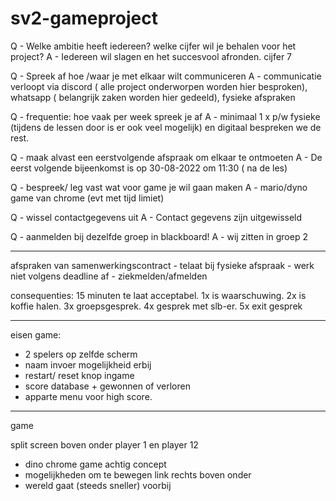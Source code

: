 # sv2-gameproject
Q - Welke ambitie heeft iedereen? welke cijfer wil je behalen voor het project?
A - Iedereen wil slagen en het succesvool afronden. cijfer 7

Q - Spreek af hoe /waar je met elkaar wilt communiceren
A - communicatie verloopt via discord ( alle project onderworpen worden hier besproken), whatsapp ( belangrijk zaken worden hier gedeeld), fysieke afspraken

Q - frequentie: hoe vaak per week spreek je af
A - minimaal 1 x p/w fysieke (tijdens de lessen door is er ook veel mogelijk) en digitaal bespreken we de rest.

Q - maak alvast een eerstvolgende afspraak om elkaar te ontmoeten
A - De eerst volgende bijeenkomst is op 30-08-2022 om 11:30 ( na de les)

Q - bespreek/ leg vast wat voor game je wil gaan maken
A - mario/dyno game van chrome (evt met tijd limiet) 

Q - wissel contactgegevens uit
A - Contact gegevens zijn uitgewisseld

Q - aanmelden bij dezelfde groep in blackboard!
A - wij zitten in groep 2
<hr>
afspraken van samenwerkingscontract
- telaat bij fysieke afspraak 
- werk niet volgens deadline af
- ziekmelden/afmelden

consequenties: 15 minuten te laat acceptabel. 1x is waarschuwing. 2x is koffie halen. 3x groepsgesprek. 4x gesprek met slb-er. 5x exit gesprek


<hr>

eisen game:

- 2 spelers op zelfde scherm
- naam invoer mogelijkheid erbij
- restart/ reset knop ingame
- score database + gewonnen of verloren
- apparte menu voor high score.

<hr>

game

split screen boven onder player 1 en player 12
- dino chrome game achtig concept
- mogelijkheden om te bewegen link rechts boven onder
- wereld gaat (steeds sneller) voorbij
